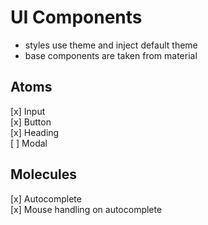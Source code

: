 # UI Components

- styles use theme and inject default theme
- base components are taken from material

## Atoms

[x] Input  
[x] Button  
[x] Heading  
[ ] Modal

## Molecules

[x] Autocomplete  
[x] Mouse handling on autocomplete
